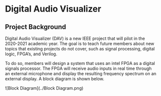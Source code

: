 # Digital Audio Visualizer
## Project Background
Digital Audio Visualizer (DAV) is a new IEEE project that will pilot in the 2020-2021 academic year. The goal is to teach future members about new topics that existing projects do not cover, such as signal processing, digital logic, FPGA’s, and Verilog. 

To do so, members will design a system that uses an intel FPGA as a digital signals processor. The FPGA will receive audio inputs in real time through an external microphone and display the resulting frequency spectrum on an external display. A block diagram is shown below.

![Block Diagram](../Block Diagram.png)


